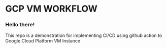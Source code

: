 # GCP VM WORKFLOW

### Hello there! 

This repo is a demonstration for implementing CI/CD using github action to Google Cloud Platform VM Instance